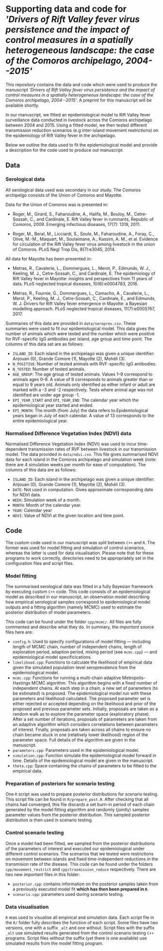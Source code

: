 # Supporting data and code for *'Drivers of Rift Valley fever virus persistence and the impact of control measures in a spatially heterogeneous landscape: the case of the Comoros archipelago, 2004--2015'*

This repository contains the data and code which were used to produce the
manuscript *'Drivers of Rift Valley fever virus persistence and the impact of control measures in a spatially heterogeneous landscape: the case of the Comoros archipelago, 2004--2015'*. A preprint for this manuscript
will be available shortly.

In our manuscript, we fitted an epidemiological model to Rift Valley fever surveillance data conducted
in livestock across the Comoros archipelago between 2004 and 2015. Using a fitted
model, we then tested different transmission reduction scenarios (e.g inter-island movement restrictions)
on the epidemiology of Rift Valley fever in the archipelago.

Below we outline the data used to fit the epidemiological model and provide
a description for the code used to produce out manuscript.

## Data
### Serological data
All serological data used was secondary in our study. The Comoros archipelgo consists of the Union of Comoros and Mayotte.

Data for the Union of Comoros was is presented in:

- Roger, M., Girard, S., Faharoudine, A., Halifa, M., Bouloy, M., Cetre-Sossah, C., and Cardinale,
E. Rift Valley fever in ruminants, Republic of Comoros, 2009. Emerging infectious diseases, 17(7):
1319, 2011.

- Roger, M., Beral, M., Licciardi, S., Soule, M., Faharoudine, A., Foray, C., Olive, M.-M., Maquart,
M., Soulaimane, A., Kassim, A. M., et al. Evidence for circulation of the Rift Valley fever virus
among livestock in the union of Comoros. PLoS Negl Trop Dis, 8(7):e3045, 2014.

All data for Mayotte has been presented in:

- Metras, R., Cavalerie, L., Dommergues, L., Merot, P., Edmunds, W. J., Keeling, M. J., Cetre-Sossah,
C., and Cardinale, E. The epidemiology of Rift Valley fever in Mayotte: insights and perspectives
from 11 years of data. PLoS neglected tropical diseases, 10(6):e0004783, 2016.

- Metras, R., Fournie, G., Dommergues, L., Camacho, A., Cavalerie, L., Merot, P., Keeling, M. J.,
Cetre-Sossah, C., Cardinale, E., and Edmunds, W. J. Drivers for Rift Valley fever emergence in
Mayotte: a Bayesian modelling approach. PLoS neglected tropical diseases, 11(7):e0005767, 2017.


Summaries of this data are provided in `data/seroprev.csv`. These summaries were used to fit our epidemiological
model.  This data gives the number of animals which were tested and the number which were
positive for RVF-specific IgG antibodies per island, age group and time point. The columns of this data set are as follows:

- `ISLAND_ID`: Each island in the archipelago was given a unique identifier: Anjouan (0), Grande Comore (1), Mayotte (2), Mohéli (3).
- `N_POSITIVE`: Number of tested animals with RVF-specific IgG antibodies.
- `N_TESTED`: Number of tested animals.
- `AGE_GROUP`: The age group of tested animals. Values 1–9 correspond to animals ages 0–8. A value of 9 corresponds to animals greater than or equal to 9 years old. Animals only identified as either infant or adult are marked with a -3 and -2 respectively. Tests where animal age was not identified are under age group -1.
- `EPI_YEAR_START` and `EPI_YEAR_END`: The calendar year which the epidemiological year started and ended.
- `EPI_MONTH`: The month (from July) the data refers to.Epidemiological years began in July of each calendar. A value of 13 corresponds to the entire epidemiological year.

### Normalised Difference Vegetation Index (NDVI) data
Normalised Difference Vegetation Index (NDVI) was used to incur time-dependent transmission rates of RVF between livestock in our transmission model. The data provided in `data/ndvi.csv`. This file gives summarised NDVI data for each island in the Comoros archipelago and simulation week (note: there are 4 simulation weeks per month for ease of computation). The columns of this data are as follows:

- `ISLAND_ID`: Each island in the archipelago was given a unique identifier: Anjouan (0), Grande Comore (1), Mayotte (2), Mohéli (3).
- `DATE`: Not used in computation. Gives approximate corresponding date for NDVI data.
- `WEEK`: Simulation week of a month.
- `MONTH`: Month of the calendar year.
- `YEAR`: Calendar year
- `NDVI`: Value of NDVI at the given location and time point.

## Code
The custom code used in our manuscript was split between `C++` and `R`. The former was used for model fitting and simulation of control scenarios, whereas the latter is used for data visualisation. Please note that for these programs to work correctly, directories need to be appropriately set in the configuration files and script files.

### Model fitting
The summarised serological data was fitted in a fully Bayesian framework by executing custom `C++` code. This code consists of an epidemiological model as described in our manuscript, an observation model describing how empirical serological samples correspond to epidemiological model outputs and a fitting algorithm (namely MCMC) used to estimate the posterior distribution of model parameters.

This code can be found under the folder `cpp/mcmc/`. All files are fully commented and describe what they do. In summary, the *important* source files here are:

- `config.h`: Used to specify configurations of model fitting — including length of MCMC chain, number of independent chains, length of exploration period, adaption period, mixing period (see `mcmc.cpp`) — and epidemiological model specificications.
- `likelihood.cpp`: Functions to calculate the likelihood of empirical data given the simulated population-level seroprevalence from the epidemiological model.
- `mcmc.cpp`: Functions for running a multi-chain adaptive Metropolis-Hastings MCMC algorithm. This algorithm begins with a fixed number of independent chains. At each step in a chain, a new set of parameters (to be estimated) is proposed. The epidemiological model run with these parameters and likelihood calculated. The proposed parameter set is either rejected or accepted depending on the likelihood and prior of the proposed and previous parameter sets. Initially, proposals are taken as a random walk as to explore the parameter space (exploratory phase). After a set number of iterations, proposals of parameters are taken from an adaptive algorithm which considers correlations between parameters of interest. Finally, proposals are taken across all chains to ensure no chain became stuck in one (relatively lower likelihood) region of the parameter space. Full details of the algorithm are given in the manuscript.
- `parameters.cpp`: Parameters used in the epidemiological model.
- `simulation.cpp`: Function simulate the epidemiological model forward in time. Details of the epidemiological model are given in the manuscript.
- `theta.cpp`: Space containing the chains of parameters to be fitted to the empirical data.

### Preparation of posteriors for scenario testing
One `R` script was used to prepare posterior distributions for scenario testing. This script file can be found in `R/prepare_post.R`. After checking that all chains had converged, this file discards a set burn-in period of each chain generated by the model fitting algorithm and randomly (jointly) samples parameter values from the posterior distribution. This sampled posterior distribution is then used in scenario testing.

### Control scenario testing
Once a model had been fitted, we sampled from the posterior distributions of the parameters of interest and executed our epidemiological under different control scenarios. The scenarios that we tested were restrictions on movement between islands and fixed time-independent reductions in the transmision rate of the disease. This code can be found under the folders `cpp/movement_restrict` and `cpp/trasmission_reduce` respectively. There are two new *important* files in this folder:

- `posterior.cpp`: contains information on the posterior samples taken from a previously executed model fit **which has then been prepared in `R`**.
- `scenario.cpp`: parameters used during scenario testing.

### Data visualisation
`R` was used to visualise all empirical and simulation data. Each script file in the `R/` folder fully describes the function of each script. Some files have two versions, one with a suffix `_alt` and one without. Script files with the suffix `_alt` use simulated results generated from the control scenario testing `C++` programs. Script files without the suffix (yet there is one available) use simulated results from the model fitting program.

